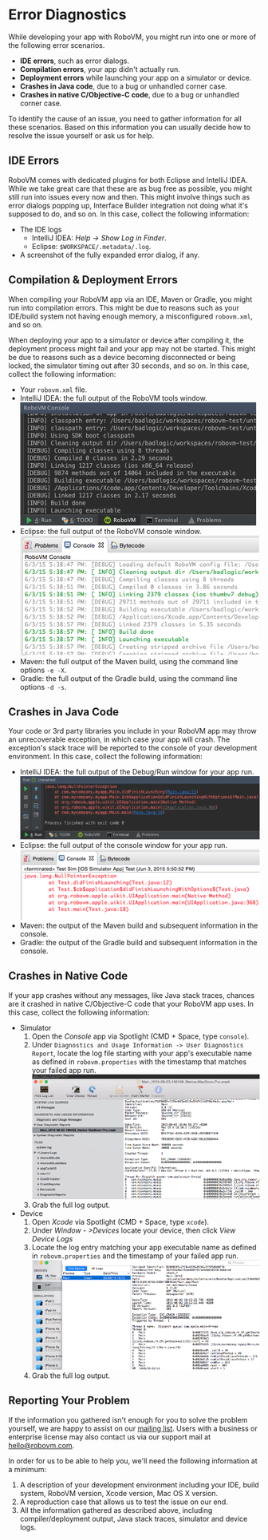 # Error Diagnostics
While developing your app with RoboVM, you might run into one or more of the following error scenarios.

* **IDE errors**, such as error dialogs.
* **Compilation errors**, your app didn't actually run.
* **Deployment errors** while launching your app on a simulator or device.
* **Crashes in Java code**, due to a bug or unhandled corner case.
* **Crashes in native C/Objective-C code**, due to a bug or unhandled corner case.

To identify the cause of an issue, you need to gather information for all these scenarios. Based on this information you can usually decide how to resolve the issue yourself or ask us for help.

## IDE Errors
RoboVM comes with dedicated plugins for both Eclipse and IntelliJ IDEA. While we take great care that these are as bug free as possible, you might still run into issues every now and then. This might involve things such as error dialogs popping up, Interface Builder integration not doing what it's supposed to do, and so on. In this case, collect the following information:

* The IDE logs
  * IntelliJ IDEA: *Help -> Show Log in Finder*.
  * Eclipse: `$WORKSPACE/.metadata/.log`.
* A screenshot of the fully expanded error dialog, if any.

## Compilation & Deployment Errors
When compiling your RoboVM app via an IDE, Maven or Gradle, you might run into compilation errors. This might be due to reasons such as your IDE/build system not having enough memory, a misconfigured `robovm.xml`, and so on.

When deploying your app to a simulator or device after compiling it, the deployment process might fail and your app may not be started. This might be due to reasons such as a device becoming disconnected or being locked, the simulator timing out after 30 seconds, and so on. In this case, collect the following information:

* Your `robovm.xml` file.
* IntelliJ IDEA: the full output of the RoboVM tools window.
  ![images/error_idea_console.png](images/error_idea_console.png)
* Eclipse: the full output of the RoboVM console window.
  ![images/error_eclipse_console.png](images/error_eclipse_console.png)
* Maven: the full output of the Maven build, using the command line options `-e -X`.
* Gradle: the full output of the Gradle build, using the command line options `-d -s`.

## Crashes in Java Code
Your code or 3rd party libraries you include in your RoboVM app may throw an unrecoverable exception, in which case your app will crash. The exception's stack trace will be reported to the console of your development environment. In this case, collect the following information:

* IntelliJ IDEA: the full output of the Debug/Run window for your app run.
  ![images/error_idea_java.png](images/error_idea_java.png)
* Eclipse: the full output of the console window for your app run.
  ![images/error_eclipse_java.png](images/error_eclipse_java.png)
* Maven: the output of the Maven build and subsequent information in the console.
* Gradle: the output of the Gradle build and subsequent information in the console.

## Crashes in Native Code
If your app crashes without any messages, like Java stack traces, chances are it crashed in native C/Objective-C code that your RoboVM app uses. In this case, collect the following information:

* Simulator
  1. Open the *Console* app via Spotlight (CMD + Space, type `console`).
  2. Under `Diagnostics and Usage Information -> User Diagnostics Report`, locate the log file starting with your app's executable name as defined in `robovm.properties` with the timestamp that matches your failed app run.
    ![images/error_simulator.png](images/error_simulator.png)
  3. Grab the full log output.
* Device
  1. Open *Xcode* via Spotlight (CMD + Space, type `xcode`).
  2. Under *Window - >Devices* locate your device, then click *View Device Logs*
  3. Locate the log entry matching your app executable name as defined in `robovm.properties` and the timestamp of your failed app run.
     ![images/error_device.png](images/error_device.png)
  4. Grab the full log output.

## Reporting Your Problem
If the information you gathered isn't enough for you to solve the problem yourself, we are happy to assist on our [mailing list](https://groups.google.com/forum/#!forum/robovm). Users with a business or enterprise license may also contact us via our support mail at [hello@robovm.com](mailto:hello@robovm.com).

In order for us to be able to help you, we'll need the following information at a minimum:
1. A description of your development environment including your IDE, build system, RoboVM version, Xcode version, Mac OS X version.
2. A reproduction case that allows us to test the issue on our end.
3. All the information gathered as described above, including compiler/deployment output, Java stack traces, simulator and device logs.
